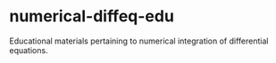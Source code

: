 # numerical-diffeq-edu
Educational materials pertaining to numerical integration of differential equations.
